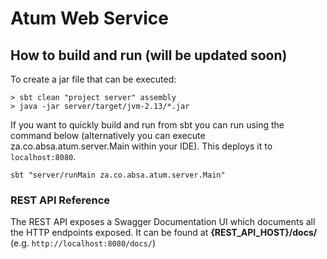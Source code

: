 # Atum Web Service

## How to build and run (will be updated soon)

To create a jar file that can be executed:

```shell
> sbt clean "project server" assembly
> java -jar server/target/jvm-2.13/*.jar
```

If you want to quickly build and run from sbt you can run using the command below (alternatively you can execute za.co.absa.atum.server.Main within your IDE). This deploys it to `localhost:8080`.

```shell
sbt "server/runMain za.co.absa.atum.server.Main"
```

### REST API Reference 

The REST API exposes a Swagger Documentation UI which documents all the HTTP endpoints exposed.
It can be found at **{REST_API_HOST}/docs/** (e.g. `http://localhost:8080/docs/`)

